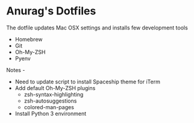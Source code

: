 # Anurag's Dotfiles
The dotfile updates Mac OSX settings and installs few development tools

- Homebrew
- Git
- Oh-My-ZSH
- Pyenv

Notes -

- Need to update script to install Spaceship theme for iTerm
- Add default Oh-My-ZSH plugins
    - zsh-syntax-highlighting
    - zsh-autosuggestions
    - colored-man-pages
- Install Python 3 environment